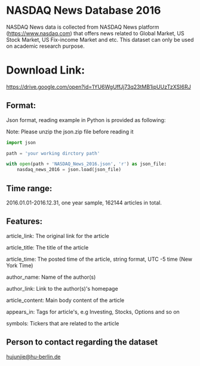 # NASDAQ News Database 2016

NASDAQ News data is collected from NASDAQ News platform (https://www.nasdaq.com) that offers news related to Global Market, US Stock Market, US Fix-income Market and etc.
This dataset can only be used on academic research purpose.

# Download Link:

https://drive.google.com/open?id=1YU6WgUffJj73q23tMB1ipUUzTzXSI6RJ


## Format: 

Json format, reading example in Python is provided as following:

Note: Please unzip the json.zip file before reading it

```python
import json

path = 'your working dirctory path'

with open(path + 'NASDAQ_News_2016.json', 'r') as json_file:
    nasdaq_news_2016 = json.load(json_file)
```

## Time range: 

2016.01.01-2016.12.31, one year sample, 162144 articles in total.

## Features:

article_link: The original link for the article

article_title: The title of the article

article_time: The posted time of the article, string format, UTC -5 time (New York Time)

author_name: Name of the author(s)

author_link: Link to the author(s)'s homepage

article_content: Main body content of the article

appears_in: Tags for article's, e.g Investing, Stocks, Options and so on

symbols: Tickers that are related to the article


## Person to contact regarding the dataset

hujunjie@hu-berlin.de

